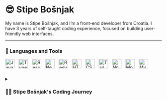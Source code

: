 # 😎 Stipe Bošnjak

My name is Stipe Bošnjak, and I’m a front-end developer from Croatia. I have 3 years of self-taught coding experience, focused on building user-friendly web interfaces.

---

### 🧰 Languages and Tools

<img align="left" alt="JavaScript" width="30px" style="padding-right:10px;" src="https://cdn.jsdelivr.net/gh/devicons/devicon/icons/javascript/javascript-plain.svg" />
<img align="left" alt="TypeScript" width="30px" style="padding-right:10px;" src="https://cdn.jsdelivr.net/gh/devicons/devicon/icons/typescript/typescript-plain.svg" />
<img align="left" alt="React" width="30px" style="padding-right:10px;" src="https://cdn.jsdelivr.net/gh/devicons/devicon/icons/react/react-original.svg" />
<img align="left" alt="Next" width="30px" style="padding-right:10px;" src="https://cdn.jsdelivr.net/gh/devicons/devicon@latest/icons/nextjs/nextjs-original.svg" />
<img align="left" alt="Redux" width="30px" style="padding-right:10px;" src="https://cdn.jsdelivr.net/gh/devicons/devicon@latest/icons/redux/redux-original.svg" />
<img align="left" alt="HTML" width="30px" style="padding-right:10px;" src="https://cdn.jsdelivr.net/gh/devicons/devicon/icons/html5/html5-plain.svg" />
<img align="left" alt="CSS" width="30px" style="padding-right:10px;" src="https://cdn.jsdelivr.net/gh/devicons/devicon/icons/css3/css3-plain.svg" />
<img align="left" alt="TailwindCSS" width="30px" style="padding-right:10px;" src="https://cdn.jsdelivr.net/gh/devicons/devicon@latest/icons/tailwindcss/tailwindcss-original.svg" />
<img align="left" alt="NodeJS" width="30px" style="padding-right:10px;" src="https://cdn.jsdelivr.net/gh/devicons/devicon/icons/nodejs/nodejs-original.svg" />
<img align="left" alt="MongoDB" width="30px" style="padding-right:10px;" src="https://cdn.jsdelivr.net/gh/devicons/devicon@latest/icons/mongodb/mongodb-original.svg" />
<img align="left" alt="MySQL" width="30px" style="padding-right:10px;" src="https://cdn.jsdelivr.net/gh/devicons/devicon@latest/icons/mysql/mysql-original.svg" />
<br />
          
#

<details>
   <summary><h3>👨‍💻 Stipe Bošnjak's Coding Journey</h3></summary>
   My interest in coding began 4 years ago when I discovered the 'Inspect Element' feature on YouTube and jokingly set my subscriber count to 300 million. It made me feel like a hacker. A year later, after getting a better computer, I started learning HTML, CSS, and JavaScript. I was coding for hours every day, but after a few months, I stopped completely—I can't even remember why.After 3-4 months of not coding, a friend encouraged me to start again, and I did. I got back into it with renewed energy, spending hours every day learning and practicing. After about a year and a few months of learning, I began freelancing on Upwork and Fiverr. I managed to get some clients, but eventually had to delete my accounts because I couldn't balance it with school and other responsibilities.Now, I've just graduated from high school, and my goal is to find a job and continue growing as a web developer.
</details>

